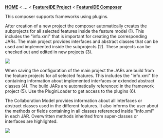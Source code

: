 <!-- Breadcrumb -->
[**HOME**](https://github.com/tthuem/FeatureIDE/wiki) < **...**  < [**FeatureIDE Project**](https://github.com/tthuem/FeatureIDE/wiki/FeatureIDE-Project) < [**FeatureIDE Composer**](https://github.com/FeatureIDE/FeatureIDE/wiki/FeatureIDE-Composer)

<!-- Introduction -->
This composer supports frameworks using plugins.

After creation of a new project the composer automatically creates the subprojects for all selected features inside the feature model (1). This includes the "info.xml" that is important for creating the corresponding JARs. The main project provides interfaces and abstract classes that can be used and implemented inside the subprojects (2).
These projects can be checked out and edited in new projects (3).

<img src="https://github.com/tthuem/FeatureIDE/wiki/Assets/FeatureIDEProject/Framework.png">

When saving the configuration of the main project the JARs are build from the feature projects for all selected features. This includes the "info.xml" file containing information about implemented interfaces or extended abstract classes (4). The build JARs are automatically referenced in the framework project (5). Use the PluginLoader to get access to the plugins (6).

The Collaboration Model provides information about all interfaces or abstract classes used in the different features. It also informs the user about the methods or fields containing in all classes referenced inside "info.xml" in each JAR. Overwritten methods inherited from super-classes or interfaces are highlighted.

<img src="https://github.com/tthuem/FeatureIDE/wiki/Assets/FeatureIDEProject/Framework_Model.png">
